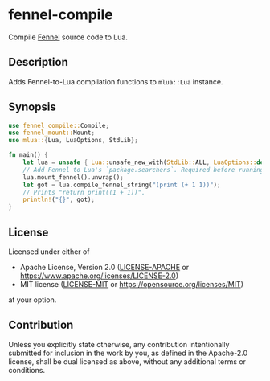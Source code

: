# fennel-compile

Compile [Fennel](https://fennel-lang.org/) source code to Lua.

## Description

Adds Fennel-to-Lua compilation functions to `mlua::Lua` instance.

## Synopsis

```rust
use fennel_compile::Compile;
use fennel_mount::Mount;
use mlua::{Lua, LuaOptions, StdLib};

fn main() {
    let lua = unsafe { Lua::unsafe_new_with(StdLib::ALL, LuaOptions::default()) };
    // Add Fennel to Lua's `package.searchers`. Required before running `compile_fennel_string`.
    lua.mount_fennel().unwrap();
    let got = lua.compile_fennel_string("(print (+ 1 1))");
    // Prints "return print((1 + 1))".
    println!("{}", got);
}
```

## License

Licensed under either of

- Apache License, Version 2.0 ([LICENSE-APACHE](../LICENSE-APACHE) or https://www.apache.org/licenses/LICENSE-2.0)
- MIT license ([LICENSE-MIT](../LICENSE-MIT) or https://opensource.org/licenses/MIT)

at your option.

## Contribution

Unless you explicitly state otherwise, any contribution intentionally submitted for inclusion in the work by you, as defined in the Apache-2.0 license, shall be dual licensed as above, without any additional terms or conditions.
